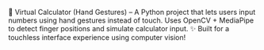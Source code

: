 🧮 Virtual Calculator (Hand Gestures) – A Python project that lets users input numbers using hand gestures instead of touch. Uses OpenCV + MediaPipe to detect finger positions and simulate calculator input.
✨ Built for a touchless interface experience using computer vision!
